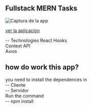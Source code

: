## Fullstack MERN Tasks

![Captura de la app](./.readme-static/map.png)

[ver la aplicación](https://fullstack-mern.netlify.app/)

-- Technologies
React Hooks<br>
Context API<br>
Axios<br>

## how do work this app?

you need to install the dependences in<br>
-- Cliente<br>
-- Servidor<br>
Run the command<br>
-- npm install
